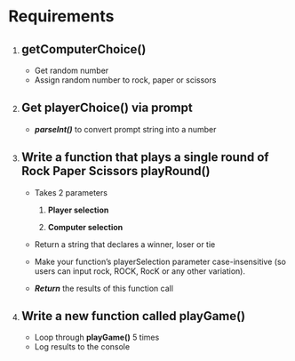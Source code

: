 # Requirements

1. ## getComputerChoice()
    * Get random number
    * Assign random number to rock, paper or scissors
  
2. ## Get **playerChoice()** via prompt
   * **_parseInt()_** to convert prompt string into a number
  
3. ## Write a function that plays a single round of Rock Paper Scissors **playRound()**
    * Takes 2 parameters
  
        1. **Player selection**
   
        2. **Computer selection**
   
    * Return a string that declares a winner, loser or tie
    * Make your function’s playerSelection parameter case-insensitive (so users can input rock, ROCK, RocK or any other variation).
    * **_Return_** the results of this function call
  
4. ## Write a new function called **playGame()** 
   * Loop through **playGame()** 5 times
   * Log results to the console
